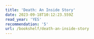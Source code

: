 ```yaml
---
title: 'Death: An Inside Story'
date: 2023-09-18T10:12:23.559Z
read_year: 'YES'
recommendation: '5'
url: /bookshelf/death-an-inside-story
---
```


